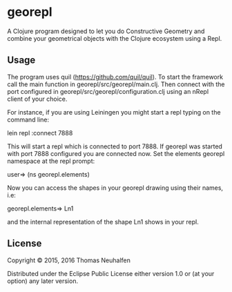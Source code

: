 # georepl

A Clojure program designed to let you do Constructive Geometry and combine your geometrical objects with the Clojure ecosystem using a Repl.

## Usage

The program uses quil (https://github.com/quil/quil). To start the framework call the main function in georepl/src/georepl/main.clj. Then connect with the port configured in georepl/src/georepl/configuration.clj using an nRepl client of your choice.

For instance, if you are using Leiningen you might start a repl typing on the command line:

lein repl :connect 7888

This will start a repl which is connected to port 7888. If georepl was started with port 7888 configured you are connected now. Set the elements georepl namespace at the repl prompt:

user=> (ns georepl.elements)

Now you can access the shapes in your georepl drawing using their names, i.e:

georepl.elements=> Ln1

and the internal representation of the shape Ln1 shows in your repl.

## License

Copyright © 2015, 2016 Thomas Neuhalfen

Distributed under the Eclipse Public License either version 1.0 or (at
your option) any later version.
